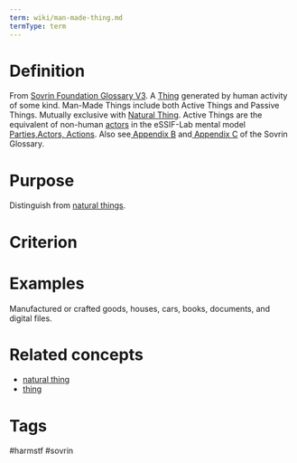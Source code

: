 ```yaml
---
term: wiki/man-made-thing.md
termType: term
---
```

# Definition
From [Sovrin Foundation Glossary V3](https://docs.google.com/document/d/1gfIz5TT0cNp2kxGMLFXr19x1uoZsruUe_0glHst2fZ8/edit). A [Thing](https://trustoverip.github.io/hxwg/glossary.html#thing) generated by human activity of some kind. Man-Made Things include both Active Things and Passive Things. Mutually exclusive with [Natural Thing](https://trustoverip.github.io/hxwg/glossary.html#natural-thing). Active Things are the equivalent of non-human [actors]([https://essif-lab.github.io/framework/docs/essifLab-glossary#](https://essif-lab.github.io/framework/docs/essifLab-glossary#party)actor) in the eSSIF-Lab mental model [Parties,Actors, Actions](https://essif-lab.pages.grnet.gr/framework/docs/terms/pattern-party-actor-action). 
Also see[ Appendix B](https://docs.google.com/document/d/1gfIz5TT0cNp2kxGMLFXr19x1uoZsruUe_0glHst2fZ8/edit#heading=h.mq7pzglc1j96) and[ Appendix C](https://docs.google.com/document/d/1gfIz5TT0cNp2kxGMLFXr19x1uoZsruUe_0glHst2fZ8/edit#heading=h.uiq9py7xnmxd) of the Sovrin Glossary.
# Purpose
Distinguish from [natural things](https://trustoverip.github.io/hxwg/glossary.html#natural-thing).
# Criterion

# Examples
Manufactured or crafted goods, houses, cars, books, documents, and digital files. 
# Related concepts
* [natural thing](https://trustoverip.github.io/hxwg/glossary.html#natural-thing)
* [thing](https://trustoverip.github.io/hxwg/glossary.html#thing)
# Tags  
 #harmstf #sovrin